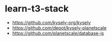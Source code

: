 # learn-t3-stack
- https://github.com/kysely-org/kysely
- https://github.com/depot/kysely-planetscale
- https://github.com/planetscale/database-js
